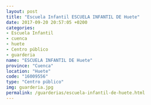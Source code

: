 ```yaml
---
layout: post
title: "Escuela Infantil ESCUELA INFANTIL DE Huete"
date: 2017-09-20 20:57:05 +0200
categories:
- Escuela Infantil
- cuenca
- huete
- Centro público
- guarderia
name: "ESCUELA INFANTIL DE Huete"
province: "Cuenca"
location: "Huete"
code: "16009556"
type: "Centro público"
img: guarderia.jpg
permalink: /guarderias/escuela-infantil-de-huete.html
---
```

